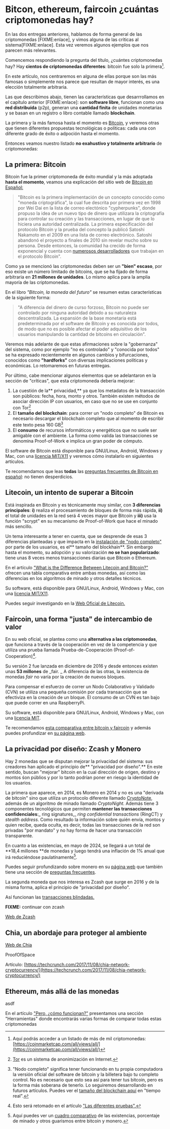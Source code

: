 # Bitcon, ethereum, faircoin ¿cuántas criptomonedas hay?

En las dos entregas anteriores, hablamos de forma general de las criptomonedas \[FIXME:enlace\], y vimos alguna de las críticas al sistema\[FIXME:enlace\]. Esta vez veremos algunos ejemplos que nos parecen más relevantes.

Comencemos respondiendo la pregunta del título, ¿cuántes criptomonedas hay? Hay **cientos de criptomonedas diferentes**: bitcoin fue solo la primera[^3].

En este artículo, nos centraremos en alguna de ellas porque son las más famosas o simplemente nos parece que resultan de mayor interés, es una elección totalmente arbitraria.

Las que describimos abajo, tienen las características que desarrrollamos en el capítulo anterior \[FIXME:enlace\]: son **software libre**, funcionan como una **red distribuída** \(p2p\), generan una **cantidad finita** de unidades monetarias y se basan en un registro o libro contable llamado **blockchain**.

La primera y la más famosa hasta el momento es [Bitcoin](https://bitcoin.org/es/), y veremos otras que tienen diferentes propuestas tecnológicas o políticas: cada una con diferente grado de éxito o adpoción hasta el momento.

Entonces veamos nuestro listado **no exahustivo y totalmente arbitrario** de criptomonedas:

## La primera: Bitcoin

Bitcoin fue la primer criptomoneda de éxito mundial y la más adoptada **hasta el momento**, veamos una explicación del sitio web de  [Bitcoin en Español: ](https://bitcoin.org/es/faq)

> "Bitcoin es la primera implementación de un concepto conocido como "moneda criptográfica", la cual fue descrita por primera vez en 1998 por Wei Dai en la lista de correo electónico "cypherpunks", donde propuso la idea de un nuevo tipo de dinero que utilizara la criptografía para controlar su creación y las transacciones, en lugar de que lo hiciera una autoridad centralizada. La primera especificación del protocolo Bitcoin y la prueba del concepto la publicó Satoshi Nakamoto en el 2009 en una lista de correo electrónico. Satoshi abandonó el proyecto a finales de 2010 sin revelar mucho sobre su persona. Desde entonces, la comunidad ha crecido de forma exponencial y cuenta con [numerosos desarrolladores](https://bitcoin.org/es/desarrollo) que trabajan en el protocolo Bitcoin".

Como ya se mencionó las criptomonedas deben ser un **"bien" escaso**, por eso existe un número limitado de bitcoins, que se ha fijado de forma arbitraria en **21 millones de unidades**. Lo mismo aplica para la amplia mayoría de las criptomonedas.

En el libro _"Bitcoin, la moneda del futuro"_ se resumen estas características de la siguiente forma:

> "A diferencia del dinero de curso forzoso, Bitcoin no puede ser controlado por ninguna autoridad debido a su naturaleza descentralizada. La expansión de la base monetaria está predeterminada por el software de Bitcoin y es conocida por todos, de modo que no es posible afectar el poder adquisitivo de los usuarios manipulando la cantidad de bitcoins en circulación".

Veremos más adelante de que estas afirmaciones sobre la "gobernanza" del sistema, como por ejemplo "no es controlado" y "conocida por todos" se ha expresado recientemente en algunos cambios y bifurcaciones, conocidos como **"hardforks"** con diversas implicaciones políticas y económicas. Lo retomaremos en futuras entregas.

Por último, cabe mencionar algunos elementos que se adelantaron en la sección de "críticas", que esta criptomoneda debería mejorar:

1. La cuestión de la** privacidad,** ya que los metadatos de la transacción son públicos: fecha, hora, monto y otros. También existen métodos de asociar dirección IP con usuarios, en caso que no se use en conjunto con Tor[^5]
2. El **tamaño del blockchain**: para correr un "nodo completo" de Bitcoin es necesario descargar el blockchain completo que al momento de escribir este texto pesa 160 GB[^1]
3. El **consumo** de recursos informáticos y energéticos que no suele ser amigable con el ambiente. La forma como valida las transacciones se denomina Proof-of-Work e implica un gran poder de cómputo. 

El software de Bitcoin está disponible para GNU/Linux, Android, Windows y Mac,  con una [licencia MIT/X11](https://es.wikipedia.org/wiki/Licencia_MIT) y veremos cómo instalarlo en siguientes artículos.

Te recomendamos que leas **todas** las [preguntas frecuentes de Bitcoin en español](https://bitcoin.org/es/faq): no tienen desperdicios.

## Litecoin, un intento de superar a Bitcoin

Está inspirada en Bitcoin y es técnicamente muy similar, con **3 diferencias principales**: **i\)** realiza el procesamiento de bloques de forma más rápida, **ii\)** el total de unidades en la red será 4 veces mayor que Bitcoin y **iii\)** usa la función "scrypt" en su mecanismo de Proof-of-Work que hace el minado más sencillo.

Un tema interesante a tener en cuenta, que se desprende de esas 3 diferencias planteadas y que impacta en la [instalación de "nodo completo"](https://lupa18.gitbooks.io/bitcoin-para-no-informaticos/crear-un-nodo-completo-de-bitcoin.html) por parte de los usuarios, es el** tamaño del blockhain**. Sin embargo hasta el momento, su adopción y su valorización **no se han popularizado**: tiene unas 8 veces menos transacciones diarias que Bitcoin o Ethereum.

En el artículo ["What is the Difference Between Litecoin and Bitcoin?"](https://www.coindesk.com/information/comparing-litecoin-bitcoin/) ofrecen una tabla comparativa entre ambas monedas, así como las diferencias en los algoritmos de minado y otros detalles técnicos.

Su software, está disponible para GNU/Linux, Android, Windows y Mac, con una [licencia MIT/X11](https://es.wikipedia.org/wiki/Licencia_MIT).

Puedes seguir investigando en la [Web Oficial de Litecoin.](https://litecoin.org/)

## Faircoin, una forma "justa" de intercambio de valor

En su web oficial, se plantea como una **alternativa a las criptomonedas**, que funciona a través de la cooperación en vez de la competencia y que utiliza una prueba llamada Prueba-de-Cooperación \(Proof-of-Cooperation\)[^2].

Su versión 2 fue lanzada en diciembre de 2016 y desde entonces existen unas **53 millones** de _fair. _ A diferencia de las otras, la existencia de monedas _fair_ no varía por la creación de nuevos bloques.

Para compensar el esfuerzo de correr un Nodo Colaborativo y Validado \(CVN\) se utiliza una pequeña comisión por cada transacción que se efectiviza en la creación de un bloque. El consumo de un CVN es tan bajo que puede correr en una RaspberryPi.

Su software, está disponible para GNU/Linux, Android, Windows y Mac, con una [licencia MIT](https://es.wikipedia.org/wiki/Licencia_MIT).

Te recomendamos [esta comparativa entre bitcoin y faircoin](https://criptomonedasfavoritas.tumblr.com/post/165550463544/comparativa-bitcoin-faircoin) y además puedes profundizar en [su página web](https://fair-coin.org).

## La privacidad por diseño: Zcash y Monero

Hay 2 monedas que se disputan mejorar la privacidad del sistema: sus creadores han aplicado el principio de** "privacidad por diseño".** En este sentido, buscan "mejorar" bitcoin en la cual dirección de origen, destino y montos śon públios y por lo tanto podrían poner en riesgo la identidad de los usuarios.

La primera que aparece, en 2014, es Monero en 2014 y no es una "derivada de bitcoin" sino que utiliza un protocolo diferente llamado [CryptoNote](https://en.wikipedia.org/wiki/CryptoNote), además de un algoritmo de minado llamado _CryptoNight._ Además tiene 3 componentes tecnológicos que permiten **mantener las transacciones confidenciales**:_ ring signatures,_ _ring confidential transactions_ \(RingCT\) y _stealth address_. Como resultado la información sobre quién envía, montos y quien recibe, queda oculta, es decir, todas las transacciones de la red son privadas "por mandato" y no hay forma de hacer una transacción transparente.

En cuanto a las existencias, en mayo de 2024, se llegará a un total de **18,4 millones **de monedas y luego tendrá una inflación de 1% anual que irá reduciéndose paulatínamente[^4].

Puedes seguir profundizando sobre monero en su [página web](https://getmonero.org/) que también tiene una sección de [preguntas frecuentes](https://getmonero.org/get-started/faq/).

La segunda moneda que nos interesa es Zcash que surge en 2016 y de la misma forma, aplica el principio de "privacidad por diseño".

Así funcionan las [transacciones blindadas.](https://z.cash/es/blog/zcash-private-transactions.html)

**FIXME:** continuar con zcash

[Web de Zcash](https://z.cash/)

## Chia, un abordaje para proteger al ambiente

[Web de Chia](https://chia.network)

ProofOfSpace

Artículo: [https://techcrunch.com/2017/11/08/chia-network-cryptocurrency/](https://techcrunch.com/2017/11/08/chia-network-cryptocurrency/)

## Ethereum, más allá de las monedas

asdf

En el artículo ["Pero, ¿cómo funcionan?"](https://lupa18.gitbooks.io/bitcoin-para-no-informaticos/pero-como-funcionan.html) presentamos una sección "Herramientas" donde encontrarás varias formas de comparar todas estas criptomonedas

[^1]: "Nodo completo" significa tener funcionando en tu propia computadora la versión oficial del software de bitcoin y la billetera bajo tu completo control. No es necesario que esto sea así para tener tus bitcoin, pero es la forma más soberana de tenerlo. Lo seguiremos desarrollando en futuros artículos. Puedes ver el [tamaño del blockchain aquí](https://blockchain.info/es/charts/blocks-size) en "tiempo real".

[^2]: Esto será retomado en el artículo ["Las diferentes pruebas".](https://lupa18.gitbooks.io/bitcoin-para-no-informaticos/pow-vs-pos.html)

[^3]: Aquí podrás acceder a un listado de más de mil criptomonedas: [https://coinmarketcap.com/all/views/all/](https://coinmarketcap.com/all/views/all/)

[^4]: Aquí puedes ver un [cuadro comparativo](https://docs.google.com/spreadsheets/d/1qXi7zUSIh7F6UuSuhOryyFbHEy_LJuym3I3neAga_2s/edit?pli=1#gid=239466694) de las existencias, porcentaje de minado y otros guarismos entre bitcoin y monero. 

[^5]: [Tor](https://es.wikipedia.org/wiki/Tor_%28red_de_anonimato%29) es un sistema de anonimización en Internet.

